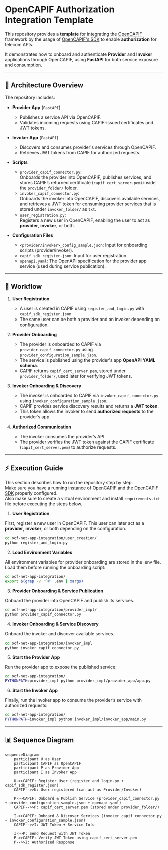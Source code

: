 # OpenCAPIF Authorization Integration Template

This repository provides a **template** for integrating the [OpenCAPIF](https://labs.etsi.org/rep/ocf/capif) framework by the usage of [OpenCAPIF's SDK](https://labs.etsi.org/rep/ocf/sdk) to enable **authorization** for telecom APIs.  

It demonstrates how to onboard and authenticate **Provider** and **Invoker** applications through OpenCAPIF, using **FastAPI** for both service exposure and consumption.  

---

## 🚀 Architecture Overview

The repository includes:

- **Provider App** (`FastAPI`)
  - Publishes a service API via OpenCAPIF.
  - Validates incoming requests using CAPIF-issued certificates and JWT tokens.

- **Invoker App** (`FastAPI`)
  - Discovers and consumes provider's services through OpenCAPIF.
  - Retrieves JWT tokens from CAPIF for authorized requests.

- **Scripts**
  - `provider_capif_connector.py`:  
    Onboards the provider into OpenCAPIF, publishes services, and stores CAPIF’s returned certificate (`capif_cert_server.pem`) inside the `provider_folder/` folder.
  - `invoker_capif_connector.py`:  
    Onboards the invoker into OpenCAPIF, discovers available services, and retrieves a JWT token for consuming provider services that is stored under `invoker_folder/` as `txt`.
  - `user_registration.py`:  
    Registers a new user in OpenCAPIF, enabling the user to act as **provider**, **invoker**, or both.

- **Configuration Files**
  - `<provider/invoker>_config_sample.json`: Input for onboarding scripts (provider/invoker).
  - `capif_sdk_register.json`: Input for user registration.
  - `openapi.yaml`: The OpenAPI specification for the provider app service (used during service publication).

---

## 🔑 Workflow

1. **User Registration**  
   - A user is created in CAPIF using `register_and_login.py` with `capif_sdk_register.json`.  
   - The same user can be both a provider and an invoker depending on configuration.

2. **Provider Onboarding**  
   - The provider is onboarded to CAPIF via `provider_capif_connector.py` using `provider_configuration_sample.json`.  
   - The service is published using the provider's app **OpenAPI YAML schema**.  
   - CAPIF returns `capif_cert_server.pem`, stored under `provider_folder/`, used later for verifying JWT tokens.

3. **Invoker Onboarding & Discovery**  
   - The invoker is onboarded to CAPIF via `invoker_capif_connector.py` using `invoker_configuration_sample.json`.  
   - CAPIF provides service discovery results and returns a **JWT token**.  
   - This token allows the invoker to send **authorized requests** to the provider’s app.

4. **Authorized Communication**  
   - The invoker consumes the provider’s API.  
   - The provider verifies the JWT token against the CAPIF certificate (`capif_cert_server.pem`) to authorize requests.

---

## ⚡ Execution Guide

This section describes how to run the repository step by step.  
Make sure you have a running instance of [OpenCAPIF](https://labs.etsi.org/rep/ocf/capif) and the [OpenCAPIF SDK](https://labs.etsi.org/rep/ocf/sdk) properly configured.  
Also make sure to create a virtual environment and install `requirements.txt` file before executing the steps below.

1. **User Registration**

  First, register a new user in OpenCAPIF. This user can later act as a **provider**, **invoker**, or both depending on the configuration.
  ```bash
  cd ocf-net-app-integration/user_creation/
  python register_and_login.py
  ```
2. **Load Environment Variables**
    
  All environment variables for provider onboarding are stored in the .env file.
  Load them before running the onboarding script:
  ```bash
  cd ocf-net-app-integration/
  export $(grep -v '^#' .env | xargs)
  ```
3. **Provider Onboarding & Service Publication**
   
  Onboard the provider into OpenCAPIF and publish its services.
  ```bash
  cd ocf-net-app-integration/provider_impl/
  python provider_capif_connector.py
  ```
4. **Invoker Onboarding & Service Discovery**
   
  Onboard the invoker and discover available services.
  ```bash
  cd ocf-net-app-integration/invoker_impl
  python invoker_capif_connector.py
  ```
5. **Start the Provider App**
   
  Run the provider app to expose the published service:
  ```bash
  cd ocf-net-app-integration/
  PYTHONPATH=provider_impl python provider_impl/provider_app/app.py
  ```
6. **Start the Invoker App**
   
  Finally, run the invoker app to consume the provider’s service with authorized requests:
  ```bash
  cd ocf-net-app-integration/
  PYTHONPATH=invoker_impl python invoker_impl/invoker_app/main.py
  ```

---

## 📊 Sequence Diagram

```mermaid
sequenceDiagram
    participant U as User
    participant CAPIF as OpenCAPIF
    participant P as Provider App
    participant I as Invoker App

    U->>CAPIF: Register User (register_and_login.py + capif_sdk_register.json)
    CAPIF-->>U: User registered (can act as Provider/Invoker)

    P->>CAPIF: Onboard & Publish Service (provider_capif_connector.py + provider_configuration_sample.json + openapi.yaml)
    CAPIF-->>P: capif_cert_server.pem (stored under provider_folder/)

    I->>CAPIF: Onboard & Discover Services (invoker_capif_connector.py + invoker_configuration_sample.json)
    CAPIF-->>I: JWT Token + Service Info

    I->>P: Send Request with JWT Token
    P->>CAPIF: Verify JWT Token using capif_cert_server.pem
    P-->>I: Authorized Response
